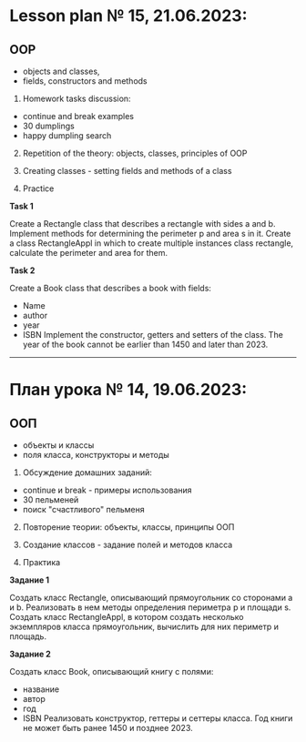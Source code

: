 # Lesson plan № 15, 21.06.2023:
## OOP
  - objects and classes, 
  - fields, constructors and methods

1. Homework tasks discussion:
- continue and break examples
- 30 dumplings
- happy dumpling search

2. Repetition of the theory: objects, classes, principles of OOP

3. Creating classes - setting fields and methods of a class

4. Practice 

**Task 1**

Create a Rectangle class that describes a rectangle with sides a and b.
Implement methods for determining the perimeter p and area s in it.
Create a class RectangleAppl in which to create multiple instances
class rectangle, calculate the perimeter and area for them.

**Task 2**

Create a Book class that describes a book with fields:
- Name
- author
- year
- ISBN
  Implement the constructor, getters and setters of the class.
  The year of the book cannot be earlier than 1450 and later than 2023.

______________________

# План урока № 14, 19.06.2023:
## ООП 
- объекты и классы
- поля класса, конструкторы и методы

1. Обсуждение домашних заданий:

- continue и break - примеры использования
- 30 пельменей
- поиск "счастливого" пельменя

2. Повторение теории: объекты, классы, принципы ООП

3. Создание классов - задание полей и методов класса

4. Практика

**Задание 1**

Создать класс Rectangle, описывающий прямоугольник cо сторонами a и b.
Реализовать в нем методы определения периметра p и площади s.
Создать класс RectangleAppl, в котором создать несколько экземпляров 
класса прямоугольник, вычислить для них периметр и площадь.

**Задание 2**

Создать класс Book, описывающий книгу с полями:
- название
- автор
- год
- ISBN
Реализовать конструктор, геттеры и сеттеры класса.
Год книги не может быть ранее 1450 и позднее 2023.

